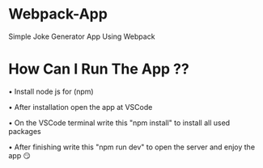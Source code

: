 # Webpack-App
Simple Joke Generator App Using Webpack 

# How Can I Run The App ??
• Install node js for (npm) 

• After installation open the app at VSCode 

• On the VSCode terminal write this "npm install" to install all used packages

• After finishing write this "npm run dev" to open the server and enjoy the app 😏
